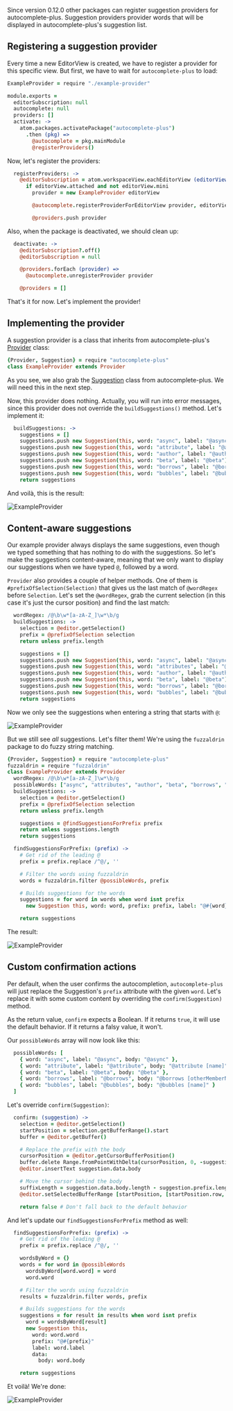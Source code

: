 Since version 0.12.0 other packages can register suggestion providers for autocomplete-plus. Suggestion providers provider words that will be displayed in autocomplete-plus's suggestion list.

Registering a suggestion provider
---------------------------------

Every time a new EditorView is created, we have to register a provider for this specific view. But first, we have to wait for `autocomplete-plus` to load:

```coffeescript
ExampleProvider = require "./example-provider"

module.exports =
  editorSubscription: null
  autocomplete: null
  providers: []
  activate: ->
    atom.packages.activatePackage("autocomplete-plus")
      .then (pkg) =>
        @autocomplete = pkg.mainModule
        @registerProviders()
```

Now, let's register the providers:

```coffeescript
  registerProviders: ->
    @editorSubscription = atom.workspaceView.eachEditorView (editorView) =>
      if editorView.attached and not editorView.mini
        provider = new ExampleProvider editorView

        @autocomplete.registerProviderForEditorView provider, editorView

        @providers.push provider
```

Also, when the package is deactivated, we should clean up:

```coffeescript
  deactivate: ->
    @editorSubscription?.off()
    @editorSubscription = null

    @providers.forEach (provider) =>
      @autocomplete.unregisterProvider provider

    @providers = []
```

That's it for now. Let's implement the provider!

Implementing the provider
-------------------------

A suggestion provider is a class that inherits from autocomplete-plus's [Provider](https://github.com/saschagehlich/autocomplete-plus/blob/master/lib/provider.coffee) class:

```coffeescript
{Provider, Suggestion} = require "autocomplete-plus"
class ExampleProvider extends Provider
```

As you see, we also grab the [Suggestion](https://github.com/saschagehlich/autocomplete-plus/blob/master/lib/suggestion.coffee) class from autocomplete-plus. We will need this in the next step. 

Now, this provider does nothing. Actually, you will run into error messages, since this provider does not override the `buildSuggestions()` method. Let's implement it:

```coffeescript
  buildSuggestions: ->
    suggestions = []
    suggestions.push new Suggestion(this, word: "async", label: "@async")
    suggestions.push new Suggestion(this, word: "attribute", label: "@attribute")
    suggestions.push new Suggestion(this, word: "author", label: "@author")
    suggestions.push new Suggestion(this, word: "beta", label: "@beta")
    suggestions.push new Suggestion(this, word: "borrows", label: "@borrows")
    suggestions.push new Suggestion(this, word: "bubbles", label: "@bubbles")
    return suggestions
```

And voilà, this is the result:

![ExampleProvider](http://s7.directupload.net/images/140411/vcokpfiv.png)

Content-aware suggestions
-------------------------

Our example provider always displays the same suggestions, even though we typed something that has nothing to do with the suggestions. So let's make the suggestions content-aware, meaning that we only want to display our suggestions when we have typed `@`, followed by a word.

`Provider` also provides a couple of helper methods. One of them is `#prefixOfSelection(Selection)` that gives us the last match of `@wordRegex` before `Selection`. Let's set the `@wordRegex`, grab the current selection (in this case it's just the cursor position) and find the last match:

```coffeescript
  wordRegex: /@\b\w*[a-zA-Z_]\w*\b/g
  buildSuggestions: ->
    selection = @editor.getSelection()
    prefix = @prefixOfSelection selection
    return unless prefix.length

    suggestions = []
    suggestions.push new Suggestion(this, word: "async", label: "@async")
    suggestions.push new Suggestion(this, word: "attributes", label: "@attribute")
    suggestions.push new Suggestion(this, word: "author", label: "@author")
    suggestions.push new Suggestion(this, word: "beta", label: "@beta")
    suggestions.push new Suggestion(this, word: "borrows", label: "@borrows")
    suggestions.push new Suggestion(this, word: "bubbles", label: "@bubbles")
    return suggestions
```

Now we only see the suggestions when entering a string that starts with `@`:

![ExampleProvider](http://s1.directupload.net/images/140411/4kbtec9e.png)

But we still see _all_ suggestions. Let's filter them! We're using the `fuzzaldrin` package to do fuzzy string matching.

```coffeescript
{Provider, Suggestion} = require "autocomplete-plus"
fuzzaldrin = require "fuzzaldrin"
class ExampleProvider extends Provider
  wordRegex: /@\b\w*[a-zA-Z_]\w*\b/g
  possibleWords: ["async", "attributes", "author", "beta", "borrows", "bubbles"]
  buildSuggestions: ->
    selection = @editor.getSelection()
    prefix = @prefixOfSelection selection
    return unless prefix.length

    suggestions = @findSuggestionsForPrefix prefix
    return unless suggestions.length
    return suggestions

  findSuggestionsForPrefix: (prefix) ->
    # Get rid of the leading @
    prefix = prefix.replace /^@/, ''

    # Filter the words using fuzzaldrin
    words = fuzzaldrin.filter @possibleWords, prefix

    # Builds suggestions for the words
    suggestions = for word in words when word isnt prefix
      new Suggestion this, word: word, prefix: prefix, label: "@#{word}"

    return suggestions
```

The result:

![ExampleProvider](http://s7.directupload.net/images/140411/56k2sne7.gif)

Custom confirmation actions
---------------------------

Per default, when the user confirms the autocompletion, `autocomplete-plus` will just replace the Suggestion's `prefix` attribute with the given `word`. Let's replace it with some custom content by overriding the `confirm(Suggestion)` method.

As the return value, `confirm` expects a Boolean. If it returns `true`, it will use the default behavior. If it returns a falsy value, it won't.

Our `possibleWords` array will now look like this:

```coffeescript
  possibleWords: [
    { word: "async", label: "@async", body: "@async" },
    { word: "attribute", label: "@attribute", body: "@attribute [name]" },
    { word: "beta", label: "@beta", body: "@beta" },
    { word: "borrows", label: "@borrows", body: "@borrows [otherMemberName] as [thisMemberName]" },
    { word: "bubbles", label: "@bubbles", body: "@bubbles [name]" }
  ]
```

Let's override `confirm(Suggestion)`:

```coffeescript
  confirm: (suggestion) ->
    selection = @editor.getSelection()
    startPosition = selection.getBufferRange().start
    buffer = @editor.getBuffer()

    # Replace the prefix with the body
    cursorPosition = @editor.getCursorBufferPosition()
    buffer.delete Range.fromPointWithDelta(cursorPosition, 0, -suggestion.prefix.length)
    @editor.insertText suggestion.data.body

    # Move the cursor behind the body
    suffixLength = suggestion.data.body.length - suggestion.prefix.length
    @editor.setSelectedBufferRange [startPosition, [startPosition.row, startPosition.column + suffixLength]]

    return false # Don't fall back to the default behavior
```

And let's update our `findSuggestionsForPrefix` method as well:

```coffeescript
  findSuggestionsForPrefix: (prefix) ->
    # Get rid of the leading @
    prefix = prefix.replace /^@/, ''

    wordsByWord = {}
    words = for word in @possibleWords
      wordsByWord[word.word] = word
      word.word

    # Filter the words using fuzzaldrin
    results = fuzzaldrin.filter words, prefix

    # Builds suggestions for the words
    suggestions = for result in results when word isnt prefix
      word = wordsByWord[result]
      new Suggestion this,
        word: word.word
        prefix: "@#{prefix}"
        label: word.label
        data:
          body: word.body

    return suggestions
```

Et voilà! We're done:

![ExampleProvider](http://s7.directupload.net/images/140411/qoxz2k7h.gif)